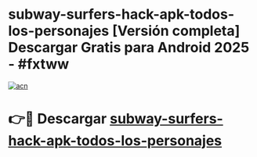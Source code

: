 # subway-surfers-hack-apk-todos-los-personajes  [Versión completa] Descargar Gratis para Android 2025 - #fxtww

[![acn](https://github.com/user-attachments/assets/0f9c940e-d8b0-45ae-aac7-cd30a18b3e1c)](https://apps.freeplayer.one?title=subway-surfers-hack-apk-todos-los-personajes&ref=9F)

# 👉🔴 Descargar [subway-surfers-hack-apk-todos-los-personajes](https://apps.freeplayer.one?title=subway-surfers-hack-apk-todos-los-personajes&ref=9F)